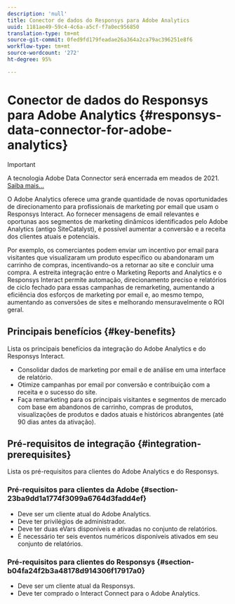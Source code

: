 ```yaml
---
description: 'null'
title: Conector de dados do Responsys para Adobe Analytics
uuid: 1181ae49-59c4-4c6a-a5cf-f7a0ec956850
translation-type: tm+mt
source-git-commit: 0fed9fd179feadae26a364a2ca79ac396251e8f6
workflow-type: tm+mt
source-wordcount: '272'
ht-degree: 95%

---
```



# Conector de dados do Responsys para Adobe Analytics {#responsys-data-connector-for-adobe-analytics}

>[!IMPORTANT]
>
>A tecnologia Adobe Data Connector será encerrada em meados de 2021. [Saiba mais...](/help/import/data-connectors/data-connectors-eol.md)

O Adobe Analytics oferece uma grande quantidade de novas oportunidades de direcionamento para profissionais de marketing por email que usam o Responsys Interact. Ao fornecer mensagens de email relevantes e oportunas aos segmentos de marketing dinâmicos identificados pelo Adobe Analytics (antigo SiteCatalyst), é possível aumentar a conversão e a receita dos clientes atuais e potenciais.

Por exemplo, os comerciantes podem enviar um incentivo por email para visitantes que visualizaram um produto específico ou abandonaram um carrinho de compras, incentivando-os a retornar ao site e concluir uma compra. A estreita integração entre o Marketing Reports and Analytics e o Responsys Interact permite automação, direcionamento preciso e relatórios de ciclo fechado para essas campanhas de remarketing, aumentando a eficiência dos esforços de marketing por email e, ao mesmo tempo, aumentando as conversões de sites e melhorando mensuravelmente o ROI geral.

## Principais benefícios {#key-benefits}

Lista os principais benefícios da integração do Adobe Analytics e do Responsys Interact.

* Consolidar dados de marketing por email e de análise em uma interface de relatório.
* Otimize campanhas por email por conversão e contribuição com a receita e o sucesso do site.
* Faça remarketing para os principais visitantes e segmentos de mercado com base em abandonos de carrinho, compras de produtos, visualizações de produtos e dados atuais e históricos abrangentes (até 90 dias antes da ativação).

## Pré-requisitos de integração {#integration-prerequisites}

Lista os pré-requisitos para clientes do Adobe Analytics e do Responsys.

### Pré-requisitos para clientes da Adobe {#section-23ba9dd1a1774f3099a6764d3fadd4ef}

* Deve ser um cliente atual do Adobe Analytics.
* Deve ter privilégios de administrador.
* Deve ter duas eVars disponíveis e ativadas no conjunto de relatórios.
* É necessário ter seis eventos numéricos disponíveis ativados em seu conjunto de relatórios.

### Pré-requisitos para clientes do Responsys {#section-b04fa24f2b3a48178d914306f17917a0}

* Deve ser um cliente atual da Responsys.
* Deve ter comprado o Interact Connect para o Adobe Analytics.
